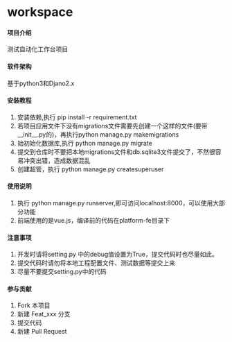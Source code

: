 # workspace

#### 项目介绍
测试自动化工作台项目

#### 软件架构
基于python3和Djano2.x


#### 安装教程

1. 安装依赖,执行 pip install -r requirement.txt
2. 若项目应用文件下没有migrations文件需要先创建一个这样的文件(要带__init__.py的)，再执行python manage.py makemigrations
3. 始初始化数据库,执行 python manage.py migrate
4. 提交到仓库时不要把本地migrations文件和db.sqlite3文件提交了，不然很容易冲突出错，造成数据混乱
5. 创建超管，执行 python manage.py createsuperuser

#### 使用说明

1. 执行 python manage.py runserver,即可访问localhost:8000，可以使用大部分功能
2. 前端使用的是vue.js，编译前的代码在platform-fe目录下

#### 注意事项
1. 开发时请将setting.py 中的debug值设置为True，提交代码时也尽量如此。
2. 提交代码时请勿将本地工程配置文件、测试数据等提交上来
3. 尽量不要提交setting.py中的代码


#### 参与贡献
1. Fork 本项目
2. 新建 Feat_xxx 分支
3. 提交代码
4. 新建 Pull Request